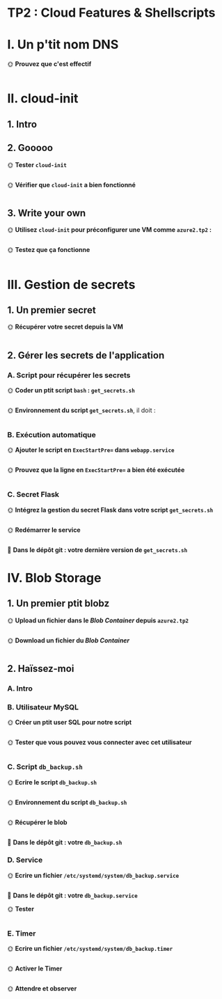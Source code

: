 # TP2 : Cloud Features & Shellscripts

# I. Un p'tit nom DNS

🌞 **Prouvez que c'est effectif**

```powershell

```

# II. cloud-init

## 1. Intro

## 2. Gooooo

🌞 **Tester `cloud-init`**

```powershell

```

🌞 **Vérifier que `cloud-init` a bien fonctionné**

```powershell

```

## 3. Write your own

🌞 **Utilisez `cloud-init` pour préconfigurer une VM comme `azure2.tp2` :**

```powershell

```

🌞 **Testez que ça fonctionne**

```powershell

```

# III. Gestion de secrets

## 1. Un premier secret

🌞 **Récupérer votre secret depuis la VM**

```powershell

```

## 2. Gérer les secrets de l'application

### A. Script pour récupérer les secrets

🌞 **Coder un ptit script `bash` : `get_secrets.sh`**

```powershell

```

🌞 **Environnement du script `get_secrets.sh`**, il doit :

```powershell

```

### B. Exécution automatique

🌞 **Ajouter le script en `ExecStartPre=` dans `webapp.service`**

```powershell

```

🌞 **Prouvez que la ligne en `ExecStartPre=` a bien été exécutée**

```powershell

```

### C. Secret Flask

🌞 **Intégrez la gestion du secret Flask dans votre script `get_secrets.sh`**

```powershell

```

🌞 **Redémarrer le service**

```powershell

```

📁 **Dans le dépôt git : votre dernière version de `get_secrets.sh`**

# IV. Blob Storage

## 1. Un premier ptit blobz

🌞 **Upload un fichier dans le *Blob Container* depuis `azure2.tp2`**

```powershell

```
🌞 **Download un fichier du *Blob Container***

```powershell

```

## 2. Haïssez-moi

### A. Intro

### B. Utilisateur MySQL

🌞 **Créer un ptit user SQL pour notre script**

```powershell

```

🌞 **Tester que vous pouvez vous connecter avec cet utilisateur**

```powershell

```

### C. Script `db_backup.sh`

🌞 **Ecrire le script `db_backup.sh`**

```powershell

```
🌞 **Environnement du script `db_backup.sh`**

```powershell

```

🌞 **Récupérer le blob**

```powershell

```

📁 **Dans le dépôt git : votre `db_backup.sh`**

### D. Service

🌞 **Ecrire un fichier `/etc/systemd/system/db_backup.service`**

```powershell

```
📁 **Dans le dépôt git : votre `db_backup.service`**


🌞 **Tester**

```powershell

```

### E. Timer

🌞 **Ecrire un fichier `/etc/systemd/system/db_backup.timer`**

```powershell

```

🌞 **Activer le Timer**

```powershell

```

🌞 **Attendre et observer**

```powershell

```